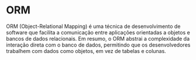 

# ORM
ORM (Object-Relational Mapping) é uma técnica de desenvolvimento de software que facilita a comunicação entre aplicações orientadas a objetos e bancos de dados relacionais. Em resumo, o ORM abstrai a complexidade da interação direta com o banco de dados, permitindo que os desenvolvedores trabalhem com dados como objetos, em vez de tabelas e colunas. 